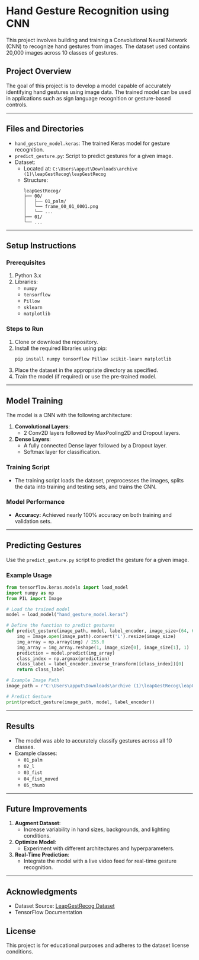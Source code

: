 # Hand Gesture Recognition using CNN

This project involves building and training a Convolutional Neural Network (CNN) to recognize hand gestures from images. The dataset used contains 20,000 images across 10 classes of gestures.

## Project Overview
The goal of this project is to develop a model capable of accurately identifying hand gestures using image data. The trained model can be used in applications such as sign language recognition or gesture-based controls.

---

## Files and Directories
- `hand_gesture_model.keras`: The trained Keras model for gesture recognition.
- `predict_gesture.py`: Script to predict gestures for a given image.
- Dataset:
  - Located at: `C:\Users\apput\Downloads\archive (1)\leapGestRecog\leapGestRecog`
  - Structure:
    ```
    leapGestRecog/
    ├── 00/
    │   ├── 01_palm/
    │   └── frame_00_01_0001.png
    │   └── ...
    ├── 01/
    └── ...
    ```

---

## Setup Instructions
### Prerequisites
1. Python 3.x
2. Libraries:
   - `numpy`
   - `tensorflow`
   - `Pillow`
   - `sklearn`
   - `matplotlib`

### Steps to Run
1. Clone or download the repository.
2. Install the required libraries using pip:
   ```bash
   pip install numpy tensorflow Pillow scikit-learn matplotlib
   ```
3. Place the dataset in the appropriate directory as specified.
4. Train the model (if required) or use the pre-trained model.

---

## Model Training
The model is a CNN with the following architecture:
1. **Convolutional Layers**:
   - 2 Conv2D layers followed by MaxPooling2D and Dropout layers.
2. **Dense Layers**:
   - A fully connected Dense layer followed by a Dropout layer.
   - Softmax layer for classification.

### Training Script
- The training script loads the dataset, preprocesses the images, splits the data into training and testing sets, and trains the CNN.

### Model Performance
- **Accuracy:** Achieved nearly 100% accuracy on both training and validation sets.

---

## Predicting Gestures
Use the `predict_gesture.py` script to predict the gesture for a given image.

### Example Usage
```python
from tensorflow.keras.models import load_model
import numpy as np
from PIL import Image

# Load the trained model
model = load_model("hand_gesture_model.keras")

# Define the function to predict gestures
def predict_gesture(image_path, model, label_encoder, image_size=(64, 64)):
    img = Image.open(image_path).convert('L').resize(image_size)
    img_array = np.array(img) / 255.0
    img_array = img_array.reshape(1, image_size[0], image_size[1], 1)
    prediction = model.predict(img_array)
    class_index = np.argmax(prediction)
    class_label = label_encoder.inverse_transform([class_index])[0]
    return class_label

# Example Image Path
image_path = r"C:\Users\apput\Downloads\archive (1)\leapGestRecog\leapGestRecog\00\01_palm\frame_00_01_0001.png"

# Predict Gesture
print(predict_gesture(image_path, model, label_encoder))
```

---

## Results
- The model was able to accurately classify gestures across all 10 classes.
- Example classes:
  - `01_palm`
  - `02_l`
  - `03_fist`
  - `04_fist_moved`
  - `05_thumb`

---

## Future Improvements
1. **Augment Dataset**:
   - Increase variability in hand sizes, backgrounds, and lighting conditions.
2. **Optimize Model**:
   - Experiment with different architectures and hyperparameters.
3. **Real-Time Prediction**:
   - Integrate the model with a live video feed for real-time gesture recognition.

---

## Acknowledgments
- Dataset Source: [LeapGestRecog Dataset](https://www.kaggle.com)
- TensorFlow Documentation

## License
This project is for educational purposes and adheres to the dataset license conditions.

